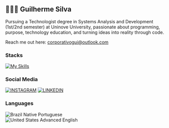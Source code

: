 ## 👨🏻‍💻 **Guilherme Silva**


Pursuing a Technologist degree in Systems Analysis and Development (1st/2nd semester) at Uninove University, passionate about programming, purpose, technology education, and turning ideas into reality through code.


Reach me out here: <a href="corporativogui@outlook.com" target="__blank">corporativogui@outlook.com</a>

### Stacks
[![My Skills](https://skillicons.dev/icons?i=java,ts,python,nextjs,react,nodejs,mongodb,postgres,tailwind,aws,docker,git)](https://skillicons.dev)


### Social Media 

[![INSTAGRAM](https://skillicons.dev/icons?i=instagram)](https://www.instagram.com/guitcodepc?igsh=MWk0Z3JtdG93bDZ2dQ%3D%3D&utm_source=qr)
[![LINKEDIN](https://go-skill-icons.vercel.app/api/icons?i=linkedin)](https://www.linkedin.com/in/guitcodepc?utm_source=share&utm_campaign=share_via&utm_content=profile&utm_medium=ios_app)



### Languages
![Brazil](https://raw.githubusercontent.com/stevenrskelton/flag-icon/master/png/16/country-4x3/br.png "Brazil") Native Portuguese</br>
![United States](https://raw.githubusercontent.com/stevenrskelton/flag-icon/master/png/16/country-4x3/us.png "United States") Advanced English
